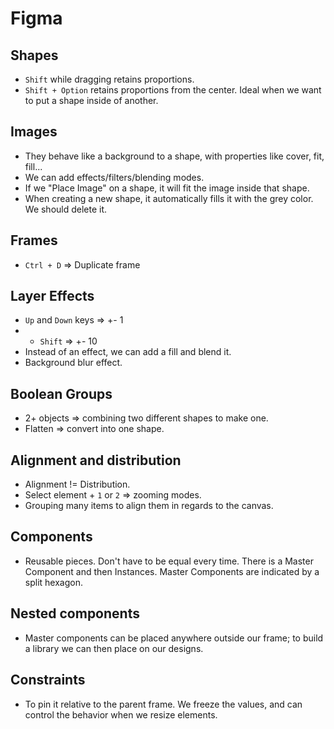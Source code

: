 # Figma

## Shapes
- `Shift` while dragging retains proportions.
- `Shift + Option` retains proportions from the center. Ideal when we want to put a shape inside of another.

## Images
- They behave like a background to a shape, with properties like cover, fit, fill...
- We can add effects/filters/blending modes.
- If we "Place Image" on a shape, it will fit the image inside that shape.
- When creating a new shape, it automatically fills it with the grey color. We should delete it.

## Frames
- `Ctrl + D` => Duplicate frame

## Layer Effects
- `Up` and `Down` keys => +- 1
 - + `Shift` => +- 10
- Instead of an effect, we can add a fill and blend it.
- Background blur effect.

## Boolean Groups
- 2+ objects => combining two different shapes to make one.
- Flatten => convert into one shape.

## Alignment and distribution
- Alignment != Distribution.
- Select element + `1` or `2` => zooming modes.
- Grouping many items to align them in regards to the canvas.

## Components
- Reusable pieces. Don't have to be equal every time. There is a Master Component and then Instances. Master Components are indicated by a split hexagon.

## Nested components
- Master components can be placed anywhere outside our frame; to build a library we can then place on our designs.

## Constraints 
- To pin it relative to the parent frame. We freeze the values, and can control the behavior when we resize elements.
